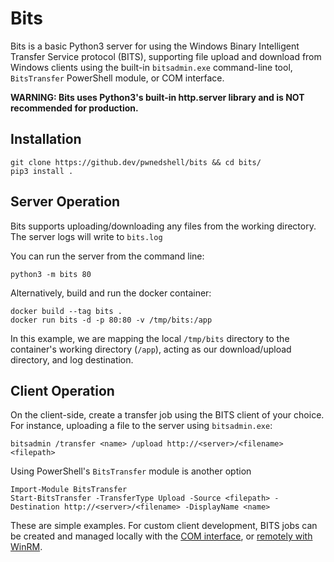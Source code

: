 # Bits

Bits is a basic Python3 server for using the Windows Binary Intelligent Transfer Service protocol (BITS), supporting file upload and download from Windows clients using the built-in `bitsadmin.exe` command-line tool, `BitsTransfer` PowerShell module, or COM interface.

**WARNING: Bits uses Python3's built-in http.server library and is NOT recommended for production.**

## Installation

```
git clone https://github.dev/pwnedshell/bits && cd bits/
pip3 install .
```


## Server Operation

Bits supports uploading/downloading any files from the working directory.
The server logs will write to `bits.log`

You can run the server from the command line:

```
python3 -m bits 80
```

Alternatively, build and run the docker container:

```
docker build --tag bits .
docker run bits -d -p 80:80 -v /tmp/bits:/app
```
In this example, we are mapping the local `/tmp/bits` directory to the container's working directory (`/app`), acting as our download/upload directory, and log destination.


## Client Operation

On the client-side, create a transfer job using the BITS client of your choice. For instance, uploading a file to the server using `bitsadmin.exe`:

```
bitsadmin /transfer <name> /upload http://<server>/<filename> <filepath>
```

Using PowerShell's `BitsTransfer` module is another option

```
Import-Module BitsTransfer
Start-BitsTransfer -TransferType Upload -Source <filepath> -Destination http://<server>/<filename> -DisplayName <name>
```

These are simple examples. For custom client development, BITS jobs can be created and managed locally with the [COM interface](https://docs.microsoft.com/en-us/windows/win32/bits/common-classes), or [remotely with WinRM](https://docs.microsoft.com/en-us/windows/win32/bits/using-winrm-windows-powershell-cmdlets-to-manage-bits-transfer-jobs). 

